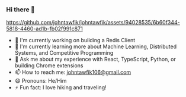 ### Hi there 👋



https://github.com/johntawfik/johntawfik/assets/94028535/6b60f344-5818-4460-ad1b-fb02f991c871



- 🔭 I'm currently working on building a Redis Client
- 🌱 I'm currently learning more about Machine Learning, Distributed Systems, and Competitive Programming
- 💬 Ask me about my experience with React, TypeScript, Python, or building Chrome extensions
- 📫 How to reach me: johntawfik106@gmail.com
- 😄 Pronouns: He/Him
- ⚡ Fun fact: I love hiking and traveling!

